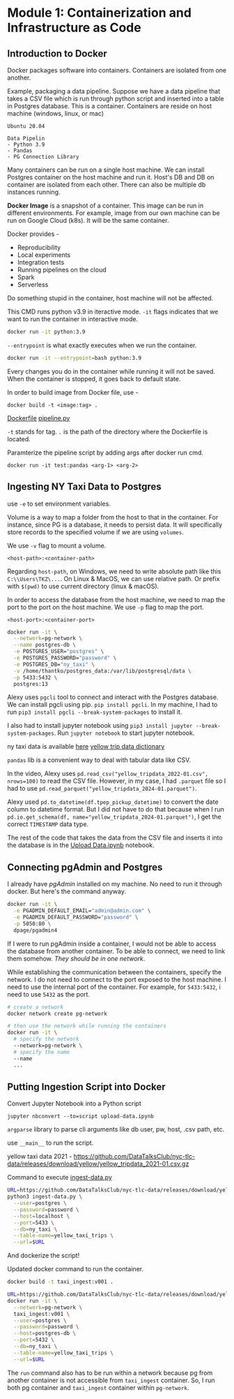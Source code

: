 # Module 1: Containerization and Infrastructure as Code

## Introduction to Docker

Docker packages software into containers. Containers are isolated from one another.

Example, packaging a data pipeline. Suppose we have a data pipeline that takes a CSV file which is run through python script and
inserted into a table in Postgres database.
This is a container. Containers are reside on host machine (windows, linux, or mac)

```
Ubuntu 20.04

Data Pipelin
- Python 3.9
- Pandas
- PG Connection Library
```

Many containers can be run on a single host machine. We can install Postgres container on the host machine and run it. Host's DB and DB on container are isolated from each other. There can also be multiple db instances running.

**Docker Image** is a snapshot of a container. This image can be run in different environments. For example, image from our own machine can be
run on Google Cloud (k8s). It will be the same container.

Docker provides -

- Reproducibility
- Local experiments
- Integration tests
- Running pipelines on the cloud
- Spark
- Serverless

Do something stupid in the container, host machine will not be affected.

This CMD runs python v3.9 in iteractive mode. `-it` flags indicates that we want to run the container in interactive mode.

```bash
docker run -it python:3.9
```

`--entrypoint` is what exactly executes when we run the container.

```bash
docker run -it --entrypoint=bash python:3.9
```

Every changes you do in the container while running it will not be saved. When the container is stopped, it goes back to default state.

In order to build image from Docker file, use -

```base
docker build -t <image:tag> .
```

[Dockerfile](./Dockerfile)
[pipeline.py](./pipeline.py)

`-t` stands for tag. `.` is the path of the directory where the Dockerfile is located.

Paramterize the pipeline script by adding args after docker run cmd.

`docker run -it test:pandas <arg-1> <arg-2>`

## Ingesting NY Taxi Data to Postgres

use `-e` to set environment variables.

Volume is a way to map a folder from the host to that in the container. For instance, since PG is a database, it needs to persist data. It will specifically
store records to the specified volume if we are using `volumes`.

We use `-v` flag to mount a volume.

`<host-path>:<container-path>`

Regarding `host-path`, on Windows, we need to write absolute path like this
`C:\\Users\TKZ\...`.
On Linux & MacOS, we can use relative path.
Or prefix with `$(pwd)` to use current directory (linux & macOS).

In order to access the database from the host machine, we need to map the port to the port on the host machine.
We use `-p` flag to map the port.

`<host-port>:<container-port>`

```bash
docker run -it \
  --network=pg-network \
  --name postgres-db \
  -e POSTGRES_USER="postgres" \
  -e POSTGRES_PASSWORD="password" \
  -e POSTGRES_DB="ny_taxi" \
  -v /home/thantko/postgres_data:/var/lib/postgresql/data \
  -p 5433:5432 \
  postgres:13
```

Alexy uses `pgcli` tool to connect and interact with the Postgres database.
We can install pgcli using pip. `pip install pgcli`.
In my machine, I had to run `pip3 install pgcli --break-system-packages` to install it.

I also had to install jupyter notebook using `pip3 install jupyter --break-system-packages`.
Run `jupyter notebook` to start jupyter notebook.

ny taxi data is available [here](https://www.nyc.gov/site/tlc/about/tlc-trip-record-data.page)
[yellow trip data dictionary](https://www.nyc.gov/assets/tlc/downloads/pdf/data_dictionary_trip_records_yellow.pdf)

`pandas` lib is a convenient way to deal with tabular data like CSV.

In the video, Alexy uses `pd.read_csv("yellow_tripdata_2022-01.csv", nrows=100)` to read the CSV file. However, in my case,
I had `.parquet` file so I had to use `pd.read_parquet("yellow_tripdata_2024-01.parquet")`.

Alexy used `pd.to_datetime(df.tpep_pickup_datetime)` to convert the date column to datetime format. But I did not have to do that
because when I run `pd.io.get_schema(df, name="yellow_tripdata_2024-01.parquet")`, I get the correct `TIMESTAMP` data type.

The rest of the code that takes the data from the CSV file and inserts
it into the database is in the [Upload Data.ipynb](./upload-data.ipynb) notebook.

## Connecting pgAdmin and Postgres

I already have _pgAdmin_ installed on my machine. No need to run it through docker. But here's the command anyway.

```bash
docker run -it \
  -e PGADMIN_DEFAULT_EMAIL="admin@admin.com" \
  -e PGADMIN_DEFAULT_PASSWORD="password" \
  -p 5050:80 \
  dpage/pgadmin4
```

If I were to run pgAdmin inside a container, I would not be able to access the database from another container.
To be able to connect, we need to link them somehow. _They should be in one network_.

While establishing the communication between the containers, specify the network. I do not need to connect to the port exposed
to the host machine. I need to use the internal port of the container. For example, for `5433:5432`, i need to use `5432` as the port.

```bash
# create a network
docker network create pg-network

# then use the network while running the containers
docker run -it \
  # specify the network
  --network=pg-network \
  # specify the name
  --name
  ...
```

## Putting Ingestion Script into Docker

Convert Jupyter Notebook into a Python script

```base
jupyter nbconvert --to=script upload-data.ipynb
```

`argparse` library to parse cli arguments like db user, pw, host, .csv path, etc.

use `__main__` to run the script.

yellow taxi data 2021 - https://github.com/DataTalksClub/nyc-tlc-data/releases/download/yellow/yellow_tripdata_2021-01.csv.gz

Command to execute [ingest-data.py](./ingest-data.py)

```bash
URL=https://github.com/DataTalksClub/nyc-tlc-data/releases/download/yellow/yellow_tripdata_2021-01.csv.gz
python3 ingest-data.py \
  --user=postgres \
  --password=password \
  --host=localhost \
  --port=5433 \
  --db=ny_taxi \
  --table-name=yellow_taxi_trips \
  --url=$URL
```

And dockerize the script!

Updated docker command to run the container.

```bash
docker build -t taxi_ingest:v001 .

URL=https://github.com/DataTalksClub/nyc-tlc-data/releases/download/yellow/yellow_tripdata_2021-01.csv.gz
docker run -it \
  --network=pg-network \
  taxi_ingest:v001 \
  --user=postgres \
  --password=password \
  --host=postgres-db \
  --port=5432 \
  --db=ny_taxi \
  --table-name=yellow_taxi_trips \
  --url=$URL
```

The `run` command also has to be run within a network because pg from another container is not accessible from
`taxi_ingest` container. So, I run both pg container and `taxi_ingest` container within `pg-network`.
